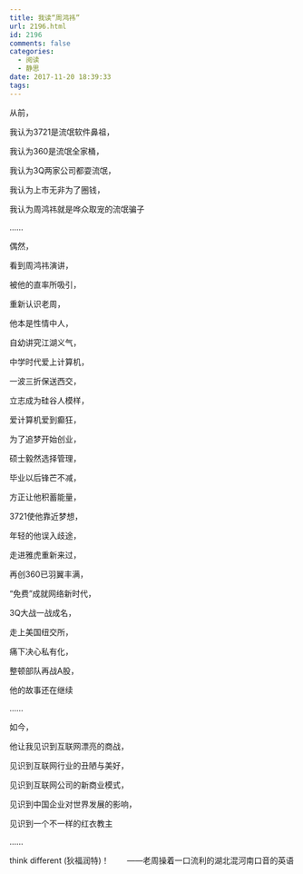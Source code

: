 ```yaml
---
title: 我读“周鸿祎”
url: 2196.html
id: 2196
comments: false
categories:
  - 阅读
  - 静思
date: 2017-11-20 18:39:33
tags:
---
```


从前，

我认为3721是流氓软件鼻祖，

我认为360是流氓全家桶，

我认为3Q两家公司都耍流氓，

我认为上市无非为了圈钱，

我认为周鸿祎就是哗众取宠的流氓骗子

……

偶然，

看到周鸿祎演讲，

被他的直率所吸引，

重新认识老周，

他本是性情中人，

自幼讲究江湖义气，

中学时代爱上计算机，

一波三折保送西交，

立志成为硅谷人模样，

爱计算机爱到癫狂，

为了追梦开始创业，

硕士毅然选择管理，

毕业以后锋芒不减，

方正让他积蓄能量，

3721使他靠近梦想，

年轻的他误入歧途，

走进雅虎重新来过，

再创360已羽翼丰满，

“免费”成就网络新时代，

3Q大战一战成名，

走上美国纽交所，

痛下决心私有化，

整顿部队再战A股，

他的故事还在继续

……

如今，

他让我见识到互联网漂亮的商战，

见识到互联网行业的丑陋与美好，

见识到互联网公司的新商业模式，

见识到中国企业对世界发展的影响，

见识到一个不一样的红衣教主

……

think different (狄福润特)！        ——老周操着一口流利的湖北混河南口音的英语